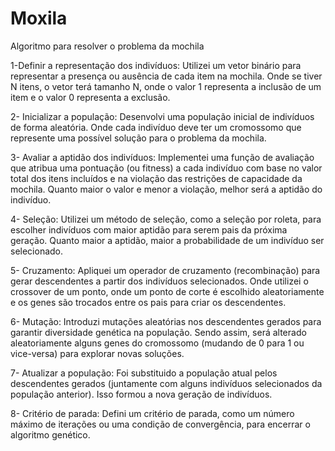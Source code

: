 # Moxila
Algoritmo para resolver o problema da mochila

1-Definir a representação dos indivíduos:
Utilizei um vetor binário para representar a presença ou ausência de cada item na mochila. Onde se tiver N itens, o vetor terá tamanho N, onde o valor 1 representa a inclusão de um item e o valor 0 representa a exclusão.

2- Inicializar a população:
Desenvolvi uma população inicial de indivíduos de forma aleatória. Onde cada indivíduo deve ter um cromossomo que represente uma possível solução para o problema da mochila.

3- Avaliar a aptidão dos indivíduos:
Implementei uma função de avaliação que atribua uma pontuação (ou fitness) a cada indivíduo com base no valor total dos itens incluídos e na violação das restrições de capacidade da mochila. Quanto maior o valor e menor a violação, melhor será a aptidão do indivíduo.

4- Seleção:
Utilizei um método de seleção, como a seleção por roleta, para escolher indivíduos com maior aptidão para serem pais da próxima geração. Quanto maior a aptidão, maior a probabilidade de um indivíduo ser selecionado.

5- Cruzamento:
Apliquei um operador de cruzamento (recombinação) para gerar descendentes a partir dos indivíduos selecionados. Onde utilizei o crossover de um ponto, onde um ponto de corte é escolhido aleatoriamente e os genes são trocados entre os pais para criar os descendentes.

6- Mutação:
Introduzi mutações aleatórias nos descendentes gerados para garantir diversidade genética na população. Sendo assim, será alterado aleatoriamente alguns genes do cromossomo (mudando de 0 para 1 ou vice-versa) para explorar novas soluções.

7- Atualizar a população:
Foi substituido a população atual pelos descendentes gerados (juntamente com alguns indivíduos selecionados da população anterior). Isso formou a nova geração de indivíduos.

8- Critério de parada:
Defini um critério de parada, como um número máximo de iterações ou uma condição de convergência, para encerrar o algoritmo genético.
